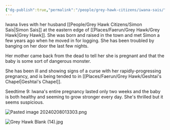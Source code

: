 ```yaml
---
{"dg-publish":true,"permalink":"/people/grey-hawk-citizens/iwana-sais/","tags":["Character","Faerun","GreyHawk"]}
---
```


Iwana lives with her husband [[People/Grey Hawk Citizens/Simon Sais\|Simon Sais]] at the eastern edge of [[Places/Faerun/Grey Hawk/Grey Hawk\|Grey Hawk]].  She was born and raised in the town and met Simon a few years ago when he moved in for logging.  She has been troubled by banging on her door the last few nights.  

Her mother came back from the dead to tell her she is pregnant and that the baby is some sort of dangerous monster.  

She has been ill and showing signs of a curse with her rapidly-progressing pregnancy, and is being tended to in [[Places/Faerun/Grey Hawk/Geshtai's Chapel\|Geshtai's Chapel]].  

Seedtime 9: Iwana's entire pregnancy lasted only two weeks and the baby is both healthy and seeming to grow stronger every day.  She's thrilled but it seems suspicious.  

![Pasted image 20240208013303.png](/img/user/Z_Attachments/Pasted%20image%2020240208013303.png)

![Grey Hawk Blank (14).jpg](/img/user/Z_Attachments/Grey%20Hawk%20Blank%20(14).jpg)